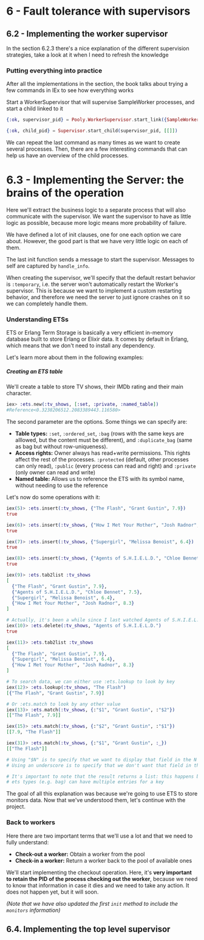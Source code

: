 # 6 - Fault tolerance with supervisors

## 6.2 - Implementing the worker supervisor
In the section 6.2.3 there's a nice explanation of the different supervision strategies, take a look at it when I need to refresh the knowledge

### Putting everything into practice
After all the implementations in the section, the book talks about trying a few commands in IEx to see how everything works

Start a WorkerSupervisor that will supervise SampleWorker processes, and start a child linked to it

```elixir
{:ok, supervisor_pid} = Pooly.WorkerSupervisor.start_link({SampleWorker, :start_link, []})

{:ok, child_pid} = Supervisor.start_child(supervisor_pid, [[]])
```

We can repeat the last command as many times as we want to create several processes. Then, there are a few interesting commands that can help us have an overview of the child processes.

# 6.3 - Implementing the Server: the brains of the operation
Here we'll extract the business logic to a separate process that will also communicate with the supervisor. We want the supervisor to have as little logic as possible, because more logic means more probability of failure.

We have defined a lot of init clauses, one for one each option we care about. However, the good part is that we have very little logic on each of them.

The last init function sends a message to start the supervisor. Messages to self are captured by `handle_info`.


When creating the supervisor, we'll specify that the default restart behavior is `:temporary`, i.e. the server won't automatically restart the Worker's supervisor. This is because we want to implement a custom restarting behavior, and therefore we need the server to just ignore crashes on it so we can completely handle them.


### Understanding ETSs
ETS or Erlang Term Storage is basically a very efficient in-memory database built to store Erlang or Elixir data. It comes by default in Erlang, which means that we don't need to install any dependency.

Let's learn more about them in the following examples:

##### Creating an ETS table
We'll create a table to store TV shows, their IMDb rating and their main character.

```elixir
iex> :ets.new(:tv_shows, [:set, :private, :named_table])
#Reference<0.3238206512.2083389443.116580>
```

The second parameter are the options. Some things we can specify are:
  - **Table types:** `:set`, `:ordered_set`, `:bag` (rows with the same keys are alllowed, but the content must be different), and `:duplicate_bag` (same as bag but without row-uniqueness).
  - **Access rights:** Owner always has read+write permissions. This rights affect the rest of the processes. `:protected` (default, other processes can only read), `:public` (every process can read and right) and `:private` (only owner can read and write)
  - **Named table:** Allows us to reference the ETS with its symbol name, without needing to use the reference

Let's now do some operations with it:

```elixir
iex(5)> :ets.insert(:tv_shows, {"The Flash", "Grant Gustin", 7.9})  
true

iex(6)> :ets.insert(:tv_shows, {"How I Met Your Mother", "Josh Radnor", 8.3})
true

iex(7)> :ets.insert(:tv_shows, {"Supergirl", "Melissa Benoist", 6.4})        
true

iex(8)> :ets.insert(:tv_shows, {"Agents of S.H.I.E.L.D.", "Chloe Bennet", 7.5})
true

iex(9)> :ets.tab2list :tv_shows
[
  {"The Flash", "Grant Gustin", 7.9},
  {"Agents of S.H.I.E.L.D.", "Chloe Bennet", 7.5},
  {"Supergirl", "Melissa Benoist", 6.4},
  {"How I Met Your Mother", "Josh Radnor", 8.3}
]

# Actually, it's been a while since I last watched Agents of S.H.I.E.L.D.
iex(10)> :ets.delete(:tv_shows, "Agents of S.H.I.E.L.D.")
true

iex(11)> :ets.tab2list :tv_shows                         
[
  {"The Flash", "Grant Gustin", 7.9},
  {"Supergirl", "Melissa Benoist", 6.4},
  {"How I Met Your Mother", "Josh Radnor", 8.3}
]

# To search data, we can either use :ets.lookup to look by key
iex(12)> :ets.lookup(:tv_shows, "The Flash")
[{"The Flash", "Grant Gustin", 7.9}]

# Or :ets.match to look by any other value
iex(13)> :ets.match(:tv_shows, {:"$1", "Grant Gustin", :"$2"}) 
[["The Flash", 7.9]]

iex(15)> :ets.match(:tv_shows, {:"$2", "Grant Gustin", :"$1"})
[[7.9, "The Flash"]]

iex(31)> :ets.match(:tv_shows, {:"$1", "Grant Gustin", :_})  
[["The Flash"]]

# Using "$N" is to specify that we want to display that field in the N position
# Using an underscore is to specify that we don't want that field in the result

# It's important to note that the result returns a list: this happens because some
# ets types (e.g. bag) can have multiple entries for a key
```

The goal of all this explanation was because we're going to use ETS to store monitors data. Now that we've understood them, let's continue with the project.

### Back to workers
Here there are two important terms that we'll use a lot and that we need to fully understand:

- **Check-out a worker:** Obtain a worker from the pool
- **Check-in a worker:** Return a worker back to the pool of available ones

We'll start implementing the checkout operation. Here, it's **very important to retain the PID of the process checking out the worker**, because we need to know that information in case it dies and we need to take any action. It does not happen yet, but it will soon.

_(Note that we have also updated the first `init` method to include the `monitors` information)_

## 6.4. Implementing the top level supervisor